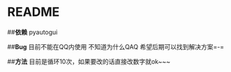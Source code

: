 # **README**

##**依赖**
pyautogui

##**Bug**
目前不能在QQ内使用 不知道为什么QAQ
希望后期可以找到解决方案=-=

##**方法**
目前是循环10次，如果要改的话直接改数字就ok~~~
